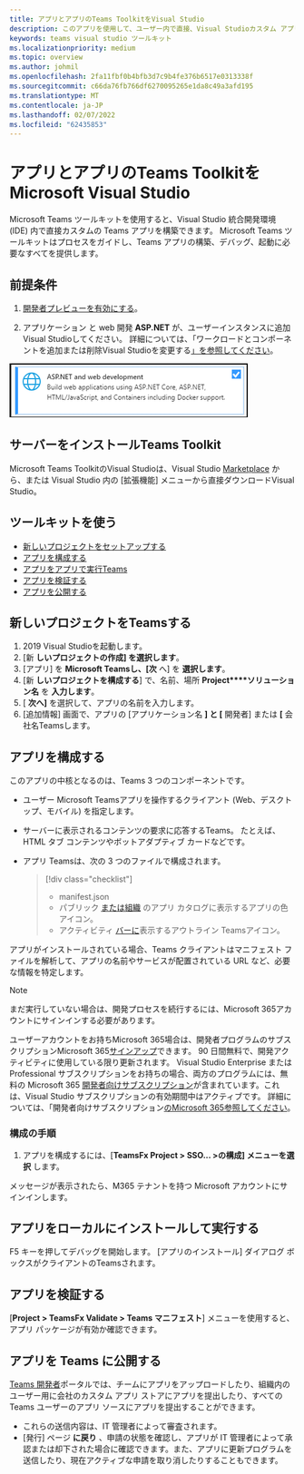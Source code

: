 ```yaml
---
title: アプリとアプリのTeams ToolkitをVisual Studio
description: このアプリを使用して、ユーザー内で直接、Visual Studioカスタム アプリをMicrosoft Teams Toolkit。 アプリの構成方法については、Visual Studioアプリを検証し、アプリと開発者ポータルVisual Studio発行します。
keywords: teams visual studio ツールキット
ms.localizationpriority: medium
ms.topic: overview
ms.author: johmil
ms.openlocfilehash: 2fa11fbf0b4bfb3d7c9b4fe376b6517e0313338f
ms.sourcegitcommit: c66da76fb766df6270095265e1da8c49a3afd195
ms.translationtype: MT
ms.contentlocale: ja-JP
ms.lasthandoff: 02/07/2022
ms.locfileid: "62435853"
---
```

# <a name="build-apps-with-the-teams-toolkit-and-microsoft-visual-studio"></a>アプリとアプリのTeams ToolkitをMicrosoft Visual Studio

Microsoft Teams ツールキットを使用すると、Visual Studio 統合開発環境 (IDE) 内で直接カスタムの Teams アプリを構築できます。 Microsoft Teams ツールキットはプロセスをガイドし、Teams アプリの構築、デバッグ、起動に必要なすべてを提供します。

## <a name="prerequisites"></a>前提条件

1. [開発者プレビューを有効にする](../resources/dev-preview/developer-preview-intro.md#enable-developer-preview)。

2. アプリケーション と web 開発 **<span>ASP.NET</span>** が、ユーザーインスタンスに追加Visual Studioしてください。 詳細については、「ワークロードとコンポーネントを追加または削除Visual Studioを変更する[」を参照してください](/visualstudio/install/modify-visual-studio?view=vs-2019&preserve-view=true)。

![Visual studio asp.net モジュール](../assets/images/visual-studio-web-dev-module.png)

## <a name="install-the-teams-toolkit"></a>サーバーをインストールTeams Toolkit

Microsoft Teams ToolkitのVisual Studioは、Visual Studio [Marketplace](https://marketplace.visualstudio.com/items?itemName=msft-vsteamstoolkit.vsteamstoolkit) から、または Visual Studio 内の [拡張機能] メニューから直接ダウンロードVisual Studio。

## <a name="use-the-toolkit"></a>ツールキットを使う

- [新しいプロジェクトをセットアップする](#set-up-a-new-teams-project)
- [アプリを構成する](#configure-your-app)
- [アプリをアプリで実行Teams](#install-and-run-your-app-locally)
- [アプリを検証する](#validate-your-app)
- [アプリを公開する](#publish-your-app-to-teams)

## <a name="set-up-a-new-teams-project"></a>新しいプロジェクトをTeamsする

1. 2019 Visual Studioを起動します。
2. [新 **しいプロジェクトの作成] を選択します**。
3. [アプリ] を **Microsoft Teamsし、[次** へ] を **選択します**。
4. [新 **しいプロジェクトを構成する**] で、名前、場所 **Project****ソリューション名** を **入力します**。
5. [ **次へ]** を選択して、アプリの名前を入力します。
6. [追加情報] 画面で、アプリの [アプリケーション名 **] と [** 開発者] または **[** 会社名Teamsします。

## <a name="configure-your-app"></a>アプリを構成する

このアプリの中核となるのは、Teams 3 つのコンポーネントです。

- ユーザー Microsoft Teamsアプリを操作するクライアント (Web、デスクトップ、モバイル) を指定します。
- サーバーに表示されるコンテンツの要求に応答するTeams。 たとえば、HTML タブ コンテンツやボットアダプティブ カードなどです。
- アプリ Teamsは、次の 3 つのファイルで構成されます。

    > [!div class="checklist"]
    >
    > - manifest.json
    > - パブリック [または組織](../resources/schema/manifest-schema.md#icons) のアプリ カタログに表示するアプリの色アイコン。
    > - アクティビティ [バーに](../resources/schema/manifest-schema.md#icons)表示するアウトライン Teamsアイコン。

アプリがインストールされている場合、Teams クライアントはマニフェスト ファイルを解析して、アプリの名前やサービスが配置されている URL など、必要な情報を特定します。

> [!NOTE]
>まだ実行していない場合は、開発プロセスを続行するには、Microsoft 365アカウントにサインインする必要があります。
>
> ユーザーアカウントをお持ちMicrosoft 365場合は、開発者プログラムのサブスクリプションMicrosoft 365[サインアップ](https://developer.microsoft.com/microsoft-365/dev-program)できます。 90 日間無料で、開発アクティビティに使用している限り更新されます。 Visual Studio Enterprise または Professional サブスクリプションをお持ちの場合、両方のプログラムには、無料の Microsoft 365 [開発者向けサブスクリプション](https://aka.ms/MyVisualStudioBenefits)が含まれています。これは、Visual Studio サブスクリプションの有効期間中はアクティブです。 詳細については、「開発者向けサブスクリプション[のMicrosoft 365参照してください](/office/developer-program/office-365-developer-program-get-started)。

### <a name="configuration-steps"></a>構成の手順

1. アプリを構成するには、[**TeamsFx Project > SSO... >の構成] メニューを選択** します。

メッセージが表示されたら、M365 テナントを持つ Microsoft アカウントにサインインします。

## <a name="install-and-run-your-app-locally"></a>アプリをローカルにインストールして実行する

F5 キーを押してデバッグを開始します。 [アプリのインストール] ダイアログ ボックスがクライアントのTeamsされます。

## <a name="validate-your-app"></a>アプリを検証する

[**Project > TeamsFx Validate > Teams マニフェスト**] メニューを使用すると、アプリ パッケージが有効か確認できます。

## <a name="publish-your-app-to-teams"></a>アプリを Teams に公開する

[Teams 開発者](https://dev.teams.microsoft.com/home)ポータルでは、チームにアプリをアップロードしたり、組織内のユーザー用に会社のカスタム アプリ ストアにアプリを提出したり、すべての Teams ユーザーのアプリ ソースにアプリを提出することができます。

- これらの送信内容は、IT 管理者によって審査されます。
- [発行] ページ **に戻り** 、申請の状態を確認し、アプリが IT 管理者によって承認または却下された場合に確認できます。また、アプリに更新プログラムを送信したり、現在アクティブな申請を取り消したりすることもできます。

